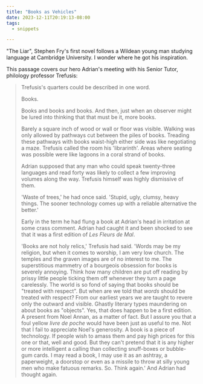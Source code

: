 ```yaml
---
title: "Books as Vehicles"
date: 2023-12-11T20:19:13-08:00
tags:
  - snippets

---
```

"The Liar", Stephen Fry's first novel follows a Wildean young man studying language at Cambridge University. I wonder where he got his inspiration.
<!--more-->
This passage covers our hero Adrian's meeting with his Senior Tutor, philology professor Trefusis:

> Trefusis's quarters could be described in one word.
> 
> Books.
>
> Books and books and books. And then, just when an observer might be lured into thinking that that must be it, more books.
>
> Barely a square inch of wood or wall or floor was visible. Walking was only allowed by pathways cut between the piles of books. Treading these pathways with books waist-high either side was like negotiating a maze. Trefusis called the room his 'librarinth'. Areas where seating was possible were like lagoons in a coral strand of books.
>
> Adrian supposed that any man who could speak twenty-three languages and read forty was likely to collect a few improving volumes along the way. Trefusis himself was highly dismissive of them.
>
> 'Waste of trees,' he had once said. 'Stupid, ugly, clumsy, heavy things. The sooner technology comes up with a reliable alternative the better.'
>
> Early in the term he had flung a book at Adrian's head in irritation at some crass comment. Adrian had caught it and been shocked to see that it was a first edition of _Les Fleurs de Mal_.
>
> 'Books are not holy relics,' Trefusis had said. 'Words may be my religion, but when it comes to worship, I am very low church. The temples and the graven images are of no interest to me. The superstitious mammetry of a bourgeois obsession for books is severely annoying. Think how many children are put off reading by prissy little people ticking them off whenever they turn a page carelessly. The world is so fond of saying that books should be "treated with respect". But when are we told that _words_ should be treated with respect? From our earliest years we are taught to revere only the outward and visible. Ghastly literary types maundering on about books as "objects". Yes, that does happen to be a first edition. A present from Noel Annan, as a matter of fact. But I assure you that a foul yellow _livre de poche_ would have been just as useful to me. Not that I fail to appreciate Noel's generosity. A book is a piece of technology. If people wish to amass them and pay high prices for this one or that, well and good. But they can't pretend that it is any higher or more intelligent a calling than collecting snuff-boxes or bubble-gum cards. I may read a book, I may use it as an ashtray, a paperweight, a doorstop or even as a missile to throw at silly young men who make fatuous remarks. So. Think again.' And Adrian had thought again.
